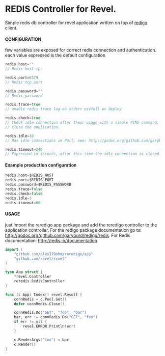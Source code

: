 REDIS Controller for Revel.
========

Simple redis db controller for revel application written on top of [redigo](https://github.com/garyburd/redigo) client.

#### CONFIGURATION
few variables are exposed for correct redis connection and authentication.
each value expressed is the default configuration.
```go
redis.host=""
// Redis host ip

redis.port=6379
// Redis tcp port

redis.password=""
// Redis password

redis.trace=true
// enable redis trace log on stderr usefull on deploy

redis.check=true
// Check idle connection after their usage with a simple PING command, on failure
// close the application.

redis.idle=10
// Max idle connections in Poll, see: http://godoc.org/github.com/garyburd/redigo/redis#Pool.

redis.timeout=240
// Expressed in seconds, after this time the idle connection is closed.
```
#### Example production configuration
```go
redis.host=$REDIS_HOST
redis.port=$REDIS_PORT
redis.password=$REDIS_PASSWORD
redis.trace=false
redis.check=false
redis.idle=3
redis.timeout=60
```
#### USAGE
just import the reredigo app package and add the reredigo controller to the application
controller.
For the redigo package documentation go to: http://godoc.org/github.com/garyburd/redigo/redis.
For Redis documentation: http://redis.io/documentation.
```go
import (
	"github.com/alex179ohm/reredigo/app"
	"github.com/revel/revel"
)

type App struct {
	*revel.Controller
	reredis.RedisController
}

func (c App) Index() revel.Result {
	connRedis = c.Pool.Get()
	defer connRedis.Close()

	connRedis.Do("SET", "foo", "bar")
	bar, err := connRedis.Do("GET", "foo")
	if err != nil {
		revel.ERROR.Println(err)
	}

	c.RenderArgs["foo"] = bar
	c.Render()
}
```
